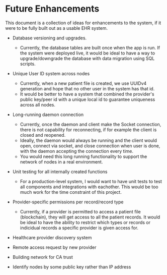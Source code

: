 # Future Enhancements
This document is a collection of ideas for enhancements to the system, if it were to be fully built out as a usable EHR system.

- Database versioning and upgrades.
  - Currently, the database tables are built once when the app is run. If the system were deployed live, it would be ideal to have a way to upgrade/downgrade the database with data migration using SQL scripts.

- Unique User ID system across nodes
  - Currently, when a new patient file is created, we use UUIDv4 generation and hope that no other user in the system has that id. 
  - It would be better to have a system that combined the provider's public key/peer id with a unique local id to guarantee uniqueness across all nodes.

- Long-running daemon connection
  - Currently, once the daemon and client make the Socket connection, there is not capability for reconnecting, if for example the client is closed and reopened.
  - Ideally, the daemon would always be running and the client would open, connect via socket, and close connection when user is done, with the daemon accepting the connection every time.
  - You would need this long running functionality to support the network of nodes in a real environment.

- Unit testing for all internally created functions
  - For a production-level system, I would want to have unit tests to test all components and integrations with eachother. This would be too much work for the time constraint of this project.

- Provider-specific permissions per record/record type
  - Currently, if a provider is permitted to access a patient file (blockchain), they will get access to all the patient records.  It would be ideal to have the ability to restrict which types or records or indicidual records a specific provider is given access for.

- Healthcare provider discovery system

- Remote access request by new provider

- Building network for CA trust

- Identify nodes by some public key rather than IP address